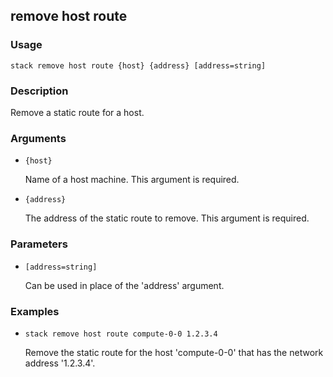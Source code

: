 ## remove host route

### Usage

`stack remove host route {host} {address} [address=string]`

### Description

Remove a static route for a host.

### Arguments

* `{host}`

   Name of a host machine. This argument is required.

* `{address}`

   The address of the static route to remove. This argument is required.


### Parameters
* `[address=string]`

   Can be used in place of the 'address' argument.

### Examples

* `stack remove host route compute-0-0 1.2.3.4`

   Remove the static route for the host 'compute-0-0' that has the
	network address '1.2.3.4'.



